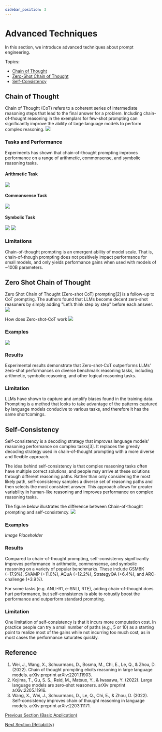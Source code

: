 ```yaml
---
sidebar_position: 3
---
```


# Advanced Techniques

In this section, we introduce advanced techniques about prompt engineering.

Topics:

- [Chain of Thought](#Chain-of-Thought)
- [Zero-Shot Chain of Thought](#Zero-Shot-Chain-of-Thought)
- [Self-Consistency](#Self-Consistency)

## Chain of Thought

Chain of Thought (CoT) refers to a coherent series of intermediate reasoning steps that lead to the final answer for a problem. Including chain-of-thought reasoning in the exemplars for few-shot prompting can significantly improve the ability of large language models to perform complex reasoning.
![](../img/CoT.png)

### Tasks and Performance

Experiments has shown that chain-of-thought prompting improves performance on a range of arithmetic, commonsense, and symbolic reasoning tasks.

#### Arithmetic Task
![](../img/Examples/CoT_money.png)

#### Commonsense Task
![](../img/Examples/CoT_commensense.png)

#### Symbolic Task
![](../img/Examples/CoT_symbolic_false.png)
![](../img/Examples/CoT_symbolic_true.png)

### Limitations

Chain-of-thought prompting is an emergent ability of model scale. That is, chain-of-though prompting does not positively impact performance for small models, and only yields performance gains when used with models of ~100B parameters.

## Zero Shot Chain of Thought

Zero Shot Chain of Thought (Zero-shot CoT) prompting[2] is a follow-up to CoT prompting. The authors found that LLMs become decent zero-shot reasoners by simply adding "Let’s think step by step" before each answer.
![](../img/zero-shot-cot.png)

How does Zero-shot-CoT work
![](../img/how-zero-shot-cot-work.png)

### Examples
![](../img/Examples/CoT_money_zero_shot.png)

### Results
Experimental results demonstrate that Zero-shot-CoT outperforms LLMs' zero-shot performances on diverse benchmark reasoning tasks, including arithmetic, symbolic reasoning, and other logical reasoning tasks.

### Limitation
LLMs have shown to capture and amplify biases found in the training data. Prompting is a method that looks to take advantage of the patterns captured by language models conducive to various tasks, and therefore it has the same shortcomings.

## Self-Consistency

Self-consistency is a decoding strategy that improves language models' reasoning performance on complex tasks[3]. It replaces the greedy decoding strategy used in chain-of-thought prompting with a more diverse and flexible approach.

The idea behind self-consistency is that complex reasoning tasks often have multiple correct solutions, and people may arrive at these solutions through different reasoning paths. Rather than only considering the most likely path, self-consistency samples a diverse set of reasoning paths and then selects the most consistent answer. This approach allows for greater variability in human-like reasoning and improves performance on complex reasoning tasks.

The figure below illustrates the difference between Chain-of-thought prompting and self-consistency.
![](../img/self-consistency.png)

### Examples
*Image Placeholder*

### Results
Compared to chain-of-thought prompting, self-consistency significantly improves performance in arithmetic, commonsense, and symbolic reasoning on a variety of popular benchmarks. These include GSM8K (+17.9%), SVAMP (+11.0%), AQuA (+12.2%), StrategyQA (+6.4%), and ARC-challenge (+3.9%).

For some tasks (e.g. ANLI-R1, e-SNLI, RTE), adding chain-of-thought does hurt performance, but self-consistency is able to robustly boost the performance and outperform standard prompting.

### Limitation

One limitation of self-consistency is that it incurs more computation cost. In practice people can try a small number of paths (e.g., 5 or 10) as a starting point to realize most of the gains while not incurring too much cost, as in most cases the performance saturates quickly.

## Reference
1. Wei, J., Wang, X., Schuurmans, D., Bosma, M., Chi, E., Le, Q., & Zhou, D. (2022). Chain of thought prompting elicits reasoning in large language models. arXiv preprint arXiv:2201.11903.
2. Kojima, T., Gu, S. S., Reid, M., Matsuo, Y., & Iwasawa, Y. (2022). Large language models are zero-shot reasoners. arXiv preprint arXiv:2205.11916.
3. Wang, X., Wei, J., Schuurmans, D., Le, Q., Chi, E., & Zhou, D. (2022). Self-consistency improves chain of thought reasoning in language models. arXiv preprint arXiv:2203.11171.

[Previous Section (Basic Application)](prompting-basic-applications)

[Next Section (Reliability)](prompting-reliability)
